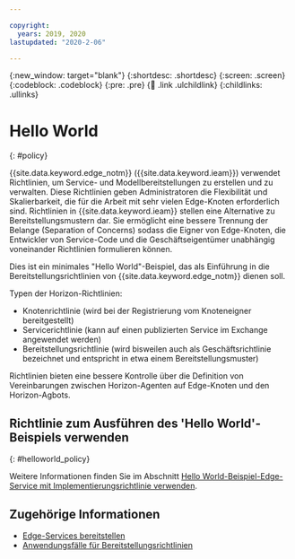 ```yaml
---

copyright:
  years: 2019, 2020
lastupdated: "2020-2-06"

---
```


{:new_window: target="blank"}
{:shortdesc: .shortdesc}
{:screen: .screen}
{:codeblock: .codeblock}
{:pre: .pre}
{:child: .link .ulchildlink}
{:childlinks: .ullinks}

# Hello World
{: #policy}

{{site.data.keyword.edge_notm}} ({{site.data.keyword.ieam}}) verwendet Richtlinien, um Service- und Modellbereitstellungen zu erstellen und zu verwalten. Diese Richtlinien geben Administratoren die Flexibilität und Skalierbarkeit, die für die Arbeit mit sehr vielen Edge-Knoten erforderlich sind. Richtlinien in {{site.data.keyword.ieam}} stellen eine Alternative zu Bereitstellungsmustern dar. Sie ermöglicht eine bessere Trennung der Belange (Separation of Concerns) sodass die Eigner von Edge-Knoten, die Entwickler von Service-Code und die Geschäftseigentümer unabhängig voneinander Richtlinien formulieren können.

Dies ist ein minimales "Hello World"-Beispiel, das als Einführung in die Bereitstellungsrichtlinien von {{site.data.keyword.edge_notm}} dienen soll.

Typen der Horizon-Richtlinien:

* Knotenrichtlinie (wird bei der Registrierung vom Knoteneigner bereitgestellt)
* Servicerichtlinie (kann auf einen publizierten Service im Exchange angewendet werden)
* Bereitstellungsrichtlinie (wird bisweilen auch als Geschäftsrichtlinie bezeichnet und entspricht in etwa einem Bereitstellungsmuster)

Richtlinien bieten eine bessere Kontrolle über die Definition von Vereinbarungen zwischen Horizon-Agenten auf Edge-Knoten und den Horizon-Agbots.

## Richtlinie zum Ausführen des 'Hello World'-Beispiels verwenden
{: #helloworld_policy}

Weitere Informationen finden Sie im Abschnitt [Hello World-Beispiel-Edge-Service mit Implementierungsrichtlinie verwenden](https://github.com/open-horizon/examples/blob/master/edge/services/helloworld/PolicyRegister.md#using-the-hello-world-example-edge-service-with-deployment-policy).

## Zugehörige Informationen

* [Edge-Services bereitstellen](../using_edge_services/detailed_policy.md)
* [Anwendungsfälle für Bereitstellungsrichtlinien](../using_edge_services/policy_user_cases.md)
